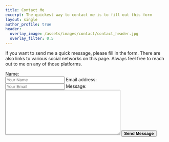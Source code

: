 ```yaml
---
title: Contact Me
excerpt: The quickest way to contact me is to fill out this form
layout: single
author_profile: true
header:
  overlay_image: /assets/images/contact/contact_header.jpg
  overlay_filter: 0.5
---
```


If you want to send me a quick message, please fill in the form.  There are also links to various social networks on this page.  Always feel free to reach out to me on any of those platforms.

<form accept-charset="UTF-8" action="https://formspree.io/craigmbooth+contactform@gmail.com" method="POST">
  <input type="hidden" name="utf8" value="✓">
  <tr><td>Name:<br><input type="text" name="name" placeholder="Your Name"></td></tr>
  <tr><td>Email address:<br><input type="email" name="email" placeholder="Your Email"></td></tr>
  <tr><td>Message:<br><textarea name="message" cols="42" rows="9"></textarea></td></tr>
  <tr><td><input type="submit" value="Send Message" name="submit" style="font-weight:bold"></td></tr>
</form>
